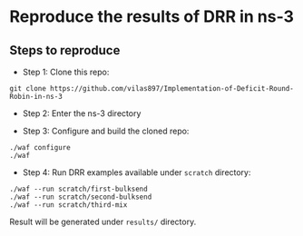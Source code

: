 # Reproduce the results of DRR in ns-3

## Steps to reproduce

* Step 1: Clone this repo:

``git clone https://github.com/vilas897/Implementation-of-Deficit-Round-Robin-in-ns-3``

* Step 2: Enter the ns-3 directory

* Step 3: Configure and build the cloned repo:

```
./waf configure
./waf
```

* Step 4: Run DRR examples available under ``scratch`` directory:

```
./waf --run scratch/first-bulksend
./waf --run scratch/second-bulksend
./waf --run scratch/third-mix
```

Result will be generated under ``results/`` directory.
